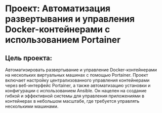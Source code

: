 # Проект: Автоматизация развертывания и управления Docker-контейнерами с использованием Portainer

## Цель проекта:
 
Автоматизировать развертывание и управление Docker-контейнерами на нескольких виртуальных машинах с помощью Portainer. Проект включает настройку централизованного управления контейнерами через веб-интерфейс Portainer, а также автоматизацию установки и конфигурации с использованием Ansible. Он нацелен на создание гибкой и эффективной системы для управления приложениями в контейнерах в небольшом масштабе, где требуется управлять несколькими машинами.
